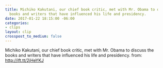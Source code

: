 ```yaml
---
title: Michiko Kakutani, our chief book critic, met with Mr. Obama to discuss the
  books and writers that have influenced his life and presidency.
date: 2017-01-22 18:15:00 -06:00
categories:
- clips
layout: clip
crosspost_to_medium: false
---
```


Michiko Kakutani, our chief book critic, met with Mr. Obama to discuss the books and writers that have influenced his life and presidency.
from: http://ift.tt/2jHeYKJ